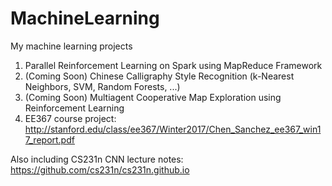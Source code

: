# MachineLearning
My machine learning projects

1. Parallel Reinforcement Learning on Spark using MapReduce Framework
2. (Coming Soon) Chinese Calligraphy Style Recognition (k-Nearest Neighbors, SVM, Random Forests, ...)
3. (Coming Soon) Multiagent Cooperative Map Exploration using Reinforcement Learning
4. EE367 course project: http://stanford.edu/class/ee367/Winter2017/Chen_Sanchez_ee367_win17_report.pdf

Also including CS231n CNN lecture notes:
https://github.com/cs231n/cs231n.github.io
